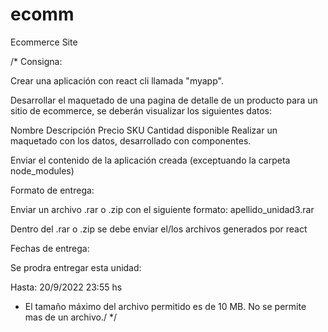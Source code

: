 # ecomm
Ecommerce Site


/*
Consigna:

Crear una aplicación con react cli llamada "myapp". 


Desarrollar el maquetado de una pagina de detalle de un producto para un sitio de ecommerce, se deberán visualizar los siguientes datos:

Nombre
Descripción
Precio
SKU
Cantidad disponible
Realizar un maquetado con los datos, desarrollado con componentes.

Enviar el contenido de la aplicación creada (exceptuando la carpeta node_modules)



Formato de entrega:

Enviar un archivo .rar o .zip con el siguiente formato: apellido_unidad3.rar

Dentro del .rar o .zip se debe enviar el/los archivos generados por react

Fechas de entrega:

Se prodra entregar esta unidad:

Hasta: 20/9/2022 23:55 hs
* El tamaño máximo del archivo permitido es de 10 MB. No se permite mas de un archivo./
*/